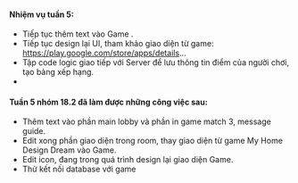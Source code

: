 #### Nhiệm vụ tuần 5:
- Tiếp tục thêm text vào Game .
- Tiếp tục design lại UI, tham khảo giao diện từ game: https://play.google.com/store/apps/details...
- Tập code logic giao tiếp với Server để lưu thông tin điểm của người chơi, tạo bảng xếp hạng.
- 
#### Tuần 5 nhóm 18.2 đã làm được những công việc sau:

- Thêm text vào phần main lobby và phần in game match 3, message guide.
- Edit xong phần giao diện trong room, thay giao diện từ game My Home Design Dream vào Game.
- Edit icon, đang trong quá trình design lại giao diện Game.
- Thử kết nối database với game
